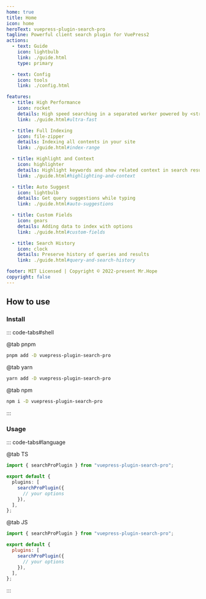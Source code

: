 ```yaml
---
home: true
title: Home
icon: home
heroText: vuepress-plugin-search-pro
tagline: Powerful client search plugin for VuePress2
actions:
  - text: Guide
    icon: lightbulb
    link: ./guide.html
    type: primary

  - text: Config
    icon: tools
    link: ./config.html

features:
  - title: High Performance
    icon: rocket
    details: High speed searching in a separated worker powered by <strong>slimsearch</strong>
    link: ./guide.html#ultra-fast

  - title: Full Indexing
    icon: file-zipper
    details: Indexing all contents in your site
    link: ./guide.html#index-range

  - title: Highlight and Context
    icon: highlighter
    details: Highlight keywords and show related context in search result
    link: ./guide.html#highlighting-and-context

  - title: Auto Suggest
    icon: lightbulb
    details: Get query suggestions while typing
    link: ./guide.html#auto-suggestions

  - title: Custom Fields
    icon: gears
    details: Adding data to index with options
    link: ./guide.html#custom-fields

  - title: Search History
    icon: clock
    details: Preserve history of queries and results
    link: ./guide.html#query-and-search-history

footer: MIT Licensed | Copyright © 2022-present Mr.Hope
copyright: false
---
```


## How to use

### Install

::: code-tabs#shell

@tab pnpm

```bash
pnpm add -D vuepress-plugin-search-pro
```

@tab yarn

```bash
yarn add -D vuepress-plugin-search-pro
```

@tab npm

```bash
npm i -D vuepress-plugin-search-pro
```

:::

### Usage

::: code-tabs#language

@tab TS

```ts title=".vuepress/config.ts"
import { searchProPlugin } from "vuepress-plugin-search-pro";

export default {
  plugins: [
    searchProPlugin({
      // your options
    }),
  ],
};
```

@tab JS

```js title=".vuepress/config.js"
import { searchProPlugin } from "vuepress-plugin-search-pro";

export default {
  plugins: [
    searchProPlugin({
      // your options
    }),
  ],
};
```

:::
